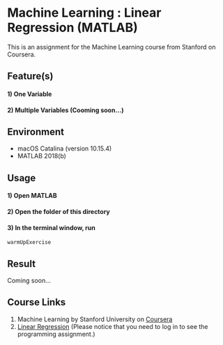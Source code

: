 # Machine Learning : Linear Regression (MATLAB)
This is an assignment for the Machine Learning course from Stanford on Coursera.

## Feature(s)
#### 1) One Variable
#### 2) Multiple Variables (Cooming soon...)


## Environment
- macOS Catalina (version 10.15.4)
- MATLAB 2018(b)


## Usage
#### 1) Open MATLAB
#### 2) Open the folder of this directory
#### 3) In the terminal window, run
```
warmUpExercise
```


## Result
Coming soon... 

[//]: # (![Result])


## Course Links
1) Machine Learning by Stanford University on [Coursera](https://www.coursera.org/learn/machine-learning)
2) [Linear Regression](https://www.coursera.org/learn/machine-learning/programming/8f3qT/linear-regression) 
(Please notice that you need to log in to see the programming assignment.)
